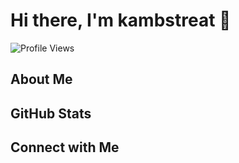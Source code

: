 # Hi there, I'm kambstreat 👋

![Profile Views](https://komarev.com/ghpvc/?username=kambstreat&color=blue&style=flat-square&label=Profile+Views)

## About Me
<!-- Add your bio here -->

## GitHub Stats
<!-- You can add GitHub stats here -->

## Connect with Me
<!-- Add your social links here -->
